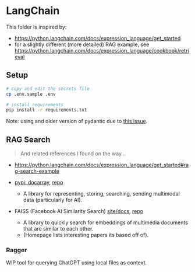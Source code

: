 # LangChain

This folder is inspired by:
* https://python.langchain.com/docs/expression_language/get_started
* for a slightly different (more detailed) RAG example, see https://python.langchain.com/docs/expression_language/cookbook/retrieval

## Setup

````bash
# copy and edit the secrets file
cp .env.sample .env

# install requirements
pip install -r requirements.txt
````

Note: using and older version of pydantic due to [this issue](https://github.com/langchain-ai/langchain/issues/14585#issuecomment-1855094354).

## RAG Search
> And related references I found on the way...

* https://python.langchain.com/docs/expression_language/get_started#rag-search-example

* [pypi: docarray](https://pypi.org/project/docarray/), [repo](https://github.com/docarray/docarray)
  * A library for representing, storing, searching, sending multimodal data (particularly for AI).

* FAISS (Facebook AI Similarity Search) [site/docs](https://faiss.ai/), [repo](https://ai.meta.com/tools/faiss/)
  * A library to quickly search for embeddings of multimedia documents that are similar to each other.
  * (Homepage lists interesting papers its based off of).

### Ragger
WIP tool for querying ChatGPT using local files as context.